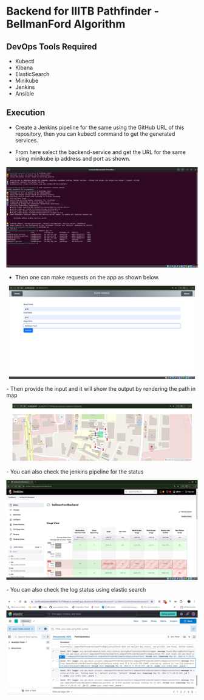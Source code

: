   # Backend for IIITB Pathfinder - BellmanFord Algorithm
  
  ## DevOps Tools Required
  - Kubectl
  - Kibana
  - ElasticSearch
  - Minikube
  - Jenkins
  - Ansible
  
  ## Execution
  - Create a Jenkins pipeline for the same using the GitHub URL of this repository, then you can kubectl command to get the generated services.
  
  - From here select the backend-service and  get the URL for the same using minikube ip address and port as shown.
  <p align="center">
    <img width="513" alt="Kubectl services" src="https://github.com/ARYAN-PATEL-11/bellman/blob/main/asset/minikube.png">
  </p>
  
  - Then one can make requests on the app as shown below.
  <p align="center">
    <img width="490" alt="2024-05-21 20_38_00- WARN_COPY MODE  React App - Chromium (Ubuntu-20 04)" src="https://github.com/ARYAN-PATEL-11/bellman/blob/main/asset/front%20bellman%20select.png">
  </p>
  - Then provide the input and it will show the output by rendering the path in map
    <p align="center">
   <img width="473" alt="Path astar" src="https://github.com/ARYAN-PATEL-11/bellman/blob/main/asset/front%20bellman%20path.png">
    </p>
  - You can also check the jenkins pipeline for the status
    <p align="center">
    <img width="513" alt="dashboard" src="https://github.com/ARYAN-PATEL-11/bellman/blob/main/asset/bellman%20final%20pipeline.png">
    </p>
  - You can also check the log status using elastic search
    <p align="center">
    <img width="513" alt="dashboard" src="https://github.com/ARYAN-PATEL-11/bellman/blob/main/asset/WhatsApp%20Image%202024-05-23%20at%2011.47.50_ab7077c2.jpg">
    </p>
